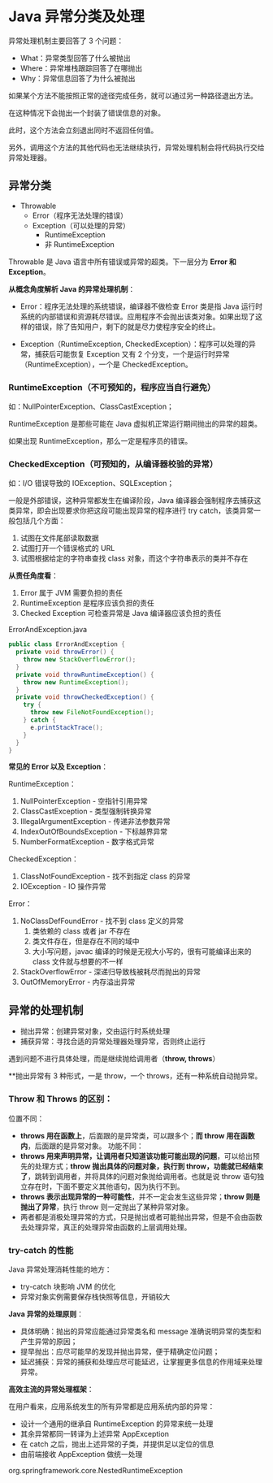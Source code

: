# Java 异常分类及处理
异常处理机制主要回答了 3 个问题：
- What：异常类型回答了什么被抛出
- Where：异常堆栈跟踪回答了在哪抛出
- Why：异常信息回答了为什么被抛出

如果某个方法不能按照正常的途径完成任务，就可以通过另一种路径退出方法。

在这种情况下会抛出一个封装了错误信息的对象。

此时，这个方法会立刻退出同时不返回任何值。

另外，调用这个方法的其他代码也无法继续执行，异常处理机制会将代码执行交给异常处理器。

## 异常分类
- Throwable 
  - Error（程序无法处理的错误）
  - Exception（可以处理的异常）
    - RuntimeException
    - 非 RuntimeException

Throwable 是 Java 语言中所有错误或异常的超类。下一层分为 **Error 和 Exception**。

**从概念角度解析 Java 的异常处理机制**：
- Error：程序无法处理的系统错误，编译器不做检查
Error 类是指 Java 运行时系统的内部错误和资源耗尽错误。应用程序不会抛出该类对象。如果出现了这样的错误，除了告知用户，剩下的就是尽力使程序安全的终止。

- Exception（RuntimeException, CheckedException）：程序可以处理的异常，捕获后可能恢复
Exception 又有 2 个分支，一个是运行时异常（RuntimeException），一个是 CheckedException。

### RuntimeException（不可预知的，程序应当自行避免） 
如：NullPointerException、ClassCastException；

RuntimeException 是那些可能在 Java 虚拟机正常运行期间抛出的异常的超类。

如果出现 RuntimeException，那么一定是程序员的错误。

### CheckedException（可预知的，从编译器校验的异常）
如：I/O 错误导致的 IOException、SQLException；

一般是外部错误，这种异常都发生在编译阶段，Java 编译器会强制程序去捕获这类异常，即会出现要求你把这段可能出现异常的程序进行 try catch，该类异常一般包括几个方面：
1. 试图在文件尾部读取数据
2. 试图打开一个错误格式的 URL
3. 试图根据给定的字符串查找 class 对象，而这个字符串表示的类并不存在

**从责任角度看**：
1. Error 属于 JVM 需要负担的责任
2. RuntimeException 是程序应该负担的责任
3. Checked Exception 可检查异常是 Java 编译器应该负担的责任

ErrorAndException.java
```java
public class ErrorAndException {
  private void throwError() {
    throw new StackOverflowError();
  }
  private void throwRuntimeException() {
    throw new RuntimeException();
  }
  private void throwCheckedException() {
    try {
      throw new FileNotFoundException();
    } catch {
      e.printStackTrace();
    }
  }
}
```

**常见的 Error 以及 Exception**：

RuntimeException：
1. NullPointerException - 空指针引用异常
2. ClassCastException - 类型强制转换异常
3. IllegalArgumentException - 传递非法参数异常
4. IndexOutOfBoundsException - 下标越界异常
5. NumberFormatException - 数字格式异常

CheckedException：
1. ClassNotFoundException - 找不到指定 class 的异常
2. IOException - IO 操作异常

Error：
1. NoClassDefFoundError - 找不到 class 定义的异常
    1. 类依赖的 class 或者 jar 不存在
    2. 类文件存在，但是存在不同的域中
    3. 大小写问题，javac 编译的时候是无视大小写的，很有可能编译出来的 class 文件就与想要的不一样
2. StackOverflowError - 深递归导致栈被耗尽而抛出的异常
3. OutOfMemoryError - 内存溢出异常

##  异常的处理机制
- 抛出异常：创建异常对象，交由运行时系统处理
- 捕获异常：寻找合适的异常处理器处理异常，否则终止运行

遇到问题不进行具体处理，而是继续抛给调用者（**throw, throws**）

**抛出异常有 3 种形式，一是 throw，一个 throws，还有一种系统自动抛异常。

### Throw 和 Throws 的区别：
位置不同：
- **throws 用在函数上**，后面跟的是异常类，可以跟多个；**而 throw 用在函数内**，后面跟的是异常对象。
功能不同：
- **throws 用来声明异常，让调用者只知道该功能可能出现的问题**，可以给出预先的处理方式；**throw 抛出具体的问题对象，执行到 throw，功能就已经结束了**，跳转到调用者，并将具体的问题对象抛给调用者。也就是说 throw 语句独立存在时，下面不要定义其他语句，因为执行不到。
- **throws 表示出现异常的一种可能性**，并不一定会发生这些异常；**throw 则是抛出了异常**，执行 throw 则一定抛出了某种异常对象。
- 两者都是消极处理异常的方式，只是抛出或者可能抛出异常，但是不会由函数去处理异常，真正的处理异常由函数的上层调用处理。

### try-catch 的性能
Java 异常处理消耗性能的地方：
- try-catch 块影响 JVM 的优化
- 异常对象实例需要保存栈快照等信息，开销较大

**Java 异常的处理原则**：
- 具体明确：抛出的异常应能通过异常类名和 message 准确说明异常的类型和产生异常的原因；
- 提早抛出：应尽可能早的发现并抛出异常，便于精确定位问题；
- 延迟捕获：异常的捕获和处理应尽可能延迟，让掌握更多信息的作用域来处理异常。

**高效主流的异常处理框架**：

在用户看来，应用系统发生的所有异常都是应用系统内部的异常：
- 设计一个通用的继承自 RuntimeException 的异常来统一处理
- 其余异常都同一转译为上述异常 AppException
- 在 catch 之后，抛出上述异常的子类，并提供足以定位的信息
- 由前端接收 AppException 做统一处理

org.springframework.core.NestedRuntimeException










